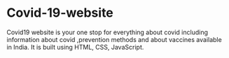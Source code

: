 # Covid-19-website
Covid19 website  is  your one stop for everything about covid including information about covid  ,prevention methods and about vaccines available in India. It is built using HTML, CSS, JavaScript.
